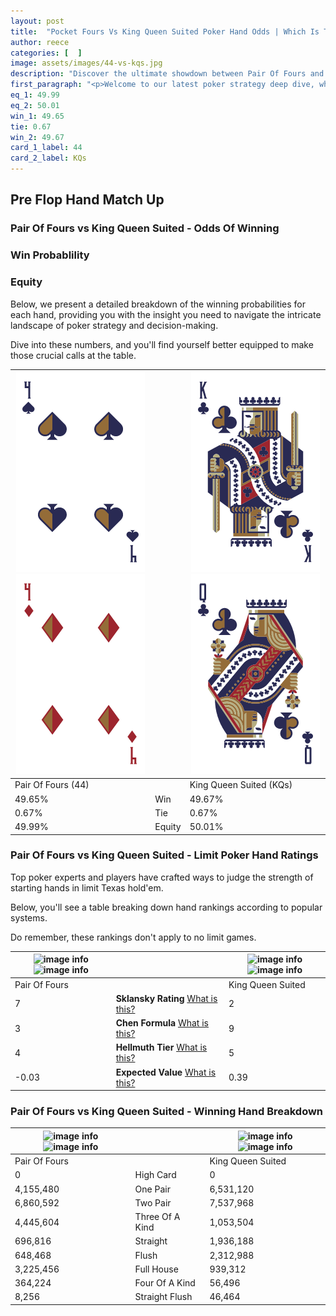 ```yaml
---
layout: post
title:  "Pocket Fours Vs King Queen Suited Poker Hand Odds | Which Is The Better Hand In Poker? A Complete Guide"
author: reece
categories: [  ]
image: assets/images/44-vs-kqs.jpg
description: "Discover the ultimate showdown between Pair Of Fours and King Queen Suited in poker! Uncover the odds, strategies, and scenarios where one hand triumphs over the other. Get ready to up your poker game with this thrilling analysis."
first_paragraph: "<p>Welcome to our latest poker strategy deep dive, where we're pitting two distinct hands against each other in a high-stakes showdown: Pair Of Fours vs King Queen Suited.</p><p>In the dynamic world of poker, every decision counts, and knowing which hand holds the upper hand is key to your success at the table.</p><p>In this article, we'll dissect these two hands, explore the scenarios where one dominates the other, and equip you with the knowledge to make strategic choices that can tip the odds in your favor.</p><p>Get ready to unravel the intriguing dynamics of these poker hands and elevate your game to new heights.</p>"
eq_1: 49.99
eq_2: 50.01
win_1: 49.65
tie: 0.67
win_2: 49.67
card_1_label: 44
card_2_label: KQs
---
```




[comment]: # (sp0)

## Pre Flop Hand Match Up

<div class="table hand-ratings" markdown="1"> 



### Pair Of Fours vs King Queen Suited - Odds Of Winning


  
<div class="row graphs"> 
<div class="col-lg-6">
    <h3>Win Probablility</h3>
    <canvas id="WinChart"></canvas>
</div>
<div class="col-lg-6">
    <h3>Equity</h3>
    <canvas id="EquityChart"></canvas>
</div>
</div>

  Below, we present a detailed breakdown of the winning probabilities for each hand, providing you with the insight you need to navigate the intricate landscape of poker strategy and decision-making. 

Dive into these numbers, and you'll find yourself better equipped to make those crucial calls at the table.


    
| ![image info](assets/images/hand1/4.png) ![image info](assets/images/hand1/4o.png) |  | ![image info](assets/images/hand2/k.png) ![image info](assets/images/hand2/q.png) |
| -------- | -------- | -------- |
| Pair Of Fours (44) |  | King Queen Suited (KQs) |
| 49.65% | Win | 49.67% |
| 0.67% | Tie | 0.67% |
| 49.99% | Equity | 50.01% |




[comment]: # (sp1)



### Pair Of Fours vs King Queen Suited - Limit Poker Hand Ratings

Top poker experts and players have crafted ways to judge the strength of starting hands in limit Texas hold'em. 

Below, you'll see a table breaking down hand rankings according to popular systems. 

Do remember, these rankings don't apply to no limit games.


    
| ![image info](https://www.riverpairs.com/assets/images/hand1/4.png) ![image info](https://www.riverpairs.com/assets/images/hand1/4o.png) |  | ![image info](https://www.riverpairs.com/assets/images/hand2/k.png) ![image info](https://www.riverpairs.com/assets/images/hand2/q.png) |
| -------- | -------- | -------- |
| Pair Of Fours |  | King Queen Suited |
| 7 | **Sklansky Rating** [What is this?](/sklansky-rating-explained) | 2 |
| 3 | **Chen Formula** [What is this?](/chen-formula-explained) | 9 |
| 4 | **Hellmuth Tier** [What is this?](/Hellmuth-tier-explained) | 5 |
| -0.03 | **Expected Value** [What is this?](/expected-value-explained) | 0.39 |




[comment]: # (sp2)



### Pair Of Fours vs King Queen Suited - Winning Hand Breakdown


    
| ![image info](https://www.riverpairs.com/assets/images/hand1/4.png) ![image info](https://www.riverpairs.com/assets/images/hand1/4o.png) |  | ![image info](https://www.riverpairs.com/assets/images/hand2/k.png) ![image info](https://www.riverpairs.com/assets/images/hand2/q.png) |
| -------- | -------- | -------- |
| Pair Of Fours |  | King Queen Suited |
| 0 | High Card | 0 |
| 4,155,480 | One Pair | 6,531,120 |
| 6,860,592 | Two Pair | 7,537,968 |
| 4,445,604 | Three Of A Kind | 1,053,504 |
| 696,816 | Straight | 1,936,188 |
| 648,468 | Flush | 2,312,988 |
| 3,225,456 | Full House | 939,312 |
| 364,224 | Four Of A Kind | 56,496 |
| 8,256 | Straight Flush | 46,464 |




[comment]: # (sp3)



</div>

[comment]: # (sp4)



[comment]: # (sp5)

